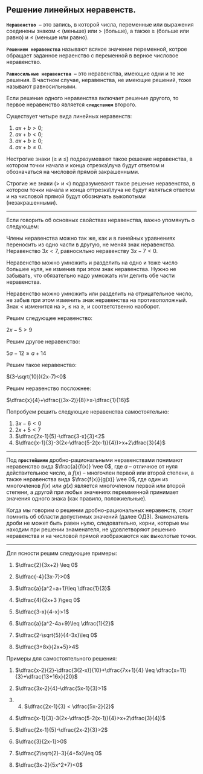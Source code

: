 ## Решение линейных неравенств.

**`Неравенство –`** это запись, в которой числа, переменные или выражения соединены знаком $<$ (меньше) или $>$ (больше), а также $\geq$ (больше или равно) и $\leq$ (меньше или равно).

**`Решением неравенства`** называют всякое значение переменной, котрое обращает заданное нераенство с переменной в верное числовое неравенство.

**`Равносильные неравенства –`** это неравенства, имеющие одни и те же решения. В частном случае, неравенства, не имеющие решений, тоже называют равносильными.

Если решение одного неравенства включает решение другого, то первое неравенство является **`следствием`** второго. 

Существует четыре вида линейных неравенств:

1) $ax+b>0$;
2) $ax+b<0$;
3) $ax+b\geq 0$;
4) $ax+b\leq 0$.

Нестрогие знаки ($\geq$ и $\leq$) подразумевают такое решение неравенства, в котором точки начала и конца отрезка\луча будут ответом и обозначаться на числовой прямой закрашенными.

Строгие же знаки ($>$ и $<$) подразумевают такое решение неравенства, в котором точки начала и конца оттрезка\луча не будут являться ответом и на числовой прямой будут обозначать выколотыми (незакрашенными).

***
Если говорить об основных свойствах неравенства, важно упомянуть о следующем:

Члены неравенства можно так же, как и в линейных уравнениях переносить из одно части в другую, не меняя знак неравенства.
Неравенство $3x<7$, равносильно неравенству $3x-7<0$.

Неравенство можно умножить и разделить на одно и тоже число большее нуля, не изменив при этом знак неравенства. Нужно не забывать, что обязательно надо умножать или делить обе части неравенства.

Неравенство можно умножить или разделить на отрицательное число, не забыв при этом изменить знак неравенства на противоположный. Знак $<$ изменится на $>$, $\leq$ на $\geq$, и соответственно наоборот.

Решим следующее неравенство:

$2x-5>9$

Решим другое неравенство:

$5a-12 \geq a+14$

Решим такое неравенство:

$(3-\sqrt{10})(2x-7)<0$

Решим неравенство посложнее:

$\dfrac{x}{4}+\dfrac{(3x-2)}{8}>x-\dfrac{1}{16}$

Попробуем решить следующие неравенства самостоятельно:

1) $3x-6<0$
2) $2x+5<7$
3) $\dfrac{2x-1}{5}-\dfrac{3-x}{3}<2$
4) $\dfrac{x-1}{3}-3(2x-\dfrac{5-2(x-1)}{4})>x+2\dfrac{3}{4}$

***
   
Под **`простейшими`** дробно-рациональными неравенствами понимают неравенство вида $\frac{a}{f(x)} \vee 0$, где $a$ – отличное от нуля действительное число, а $f(x)$ – многочлен первой или второй степени, а также неравенства вида $\frac{f(x)}{g(x)} \vee 0$, где один из многочленов $f(x)$ или $g(x)$ является многочленом первой или второй степени, а другой при любых значениях перемменной принимает значения одного знака (как правило, положиельные).

Когда мы говорим о решении дробно-рациональных неравенств, стоит помнить об области допустимых значений (далее ОДЗ). Знаменатель дроби не может быть равен нулю, следовательно, корни, которые мы находим при решении знаменателя, не удовлетворяют решению неравенства и на числовой прямой изображаются как выколотые точки.

***

 Для ясности решим следующие примеры:

1) $\dfrac{2}{3x+2} \leq 0$
2) $\dfrac{-4}{3x-7}>0$
3) $\dfrac{a}{a^2+a+1}\leq \dfrac{1}{3}$
4) $\dfrac{4}{2x+3 }\geq 0$
   
5) $\dfrac{3-x}{4-x}>1$
6) $\dfrac{a}{a^2-4a+9}\leq \dfrac{1}{2}$
7) $\dfrac{2-\sqrt{5}}{4-3x}\leq 0$
8) $\dfrac{3+8x}{2x+5}>4$

Примеры для самостоятельного решения:


1) $\dfrac{x-2}{2}-\dfrac{3(2-x)}{10}+\dfrac{7x+1}{4} \leq \dfrac{x+11}{3}+\dfrac{13+16x}{20}$
2) $\dfrac{3x-2}{4}-\dfrac{5x-1}{3}>1$
3) 4) $\dfrac{2x-1}{3} < \dfrac{5x-2}{2}$
4) $\dfrac{x-1}{3}-3(2x-\dfrac{5-2(x-1)}{4}>x+2\dfrac{3}{4})$
5) $\dfrac{2x-1}{5}-\dfrac{2x-2}{3}>2$
6) $\dfrac{3}{2x-1}>0$
7) $\dfrac{2\sqrt{2}-3}{4+5x}\leq 0$
   
8) $\dfrac{3x-2}{5x^2+7}<0$